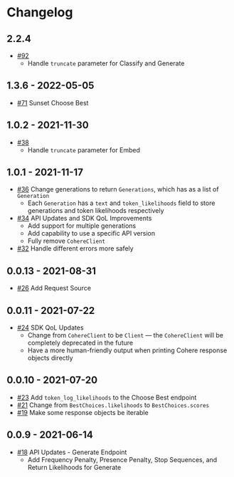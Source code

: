 # Changelog

## 2.2.4
* [#92](https://github.com/cohere-ai/cohere-python/pull/92) 
    * Handle `truncate` parameter for Classify and Generate
## 1.3.6 - 2022-05-05
* [#71](https://github.com/cohere-ai/cohere-python/pull/71) Sunset Choose Best

## 1.0.2 - 2021-11-30
* [#38](https://github.com/cohere-ai/cohere-python/pull/38)
	* Handle `truncate` parameter for Embed

## 1.0.1 - 2021-11-17
* [#36](https://github.com/cohere-ai/cohere-python/pull/36)
Change generations to return `Generations`, which has as a list of `Generation` 
	* Each `Generation` has a `text` and `token_likelihoods` field to store generations and token likelihoods respectively
* [#34](https://github.com/cohere-ai/cohere-python/pull/34)
API Updates and SDK QoL Improvements
	* Add support for multiple generations
	* Add capability to use a specific API version
	* Fully remove `CohereClient`
* [#32](https://github.com/cohere-ai/cohere-python/pull/32)
Handle different errors more safely

## 0.0.13 - 2021-08-31
* [#26](https://github.com/cohere-ai/cohere-python/pull/26) Add Request Source

## 0.0.11 - 2021-07-22
* [#24](https://github.com/cohere-ai/cohere-python/pull/24) SDK QoL Updates
	* Change from `CohereClient` to be `Client` –– the `CohereClient` will be completely deprecated in the future
	* Have a more human-friendly output when printing Cohere response objects directly

## 0.0.10 - 2021-07-20
* [#23](https://github.com/cohere-ai/cohere-python/pull/23) Add `token_log_likelihoods` to the Choose Best endpoint
* [#21](https://github.com/cohere-ai/cohere-python/pull/21) Change from `BestChoices.likelihoods` to `BestChoices.scores`
* [#19](https://github.com/cohere-ai/cohere-python/pull/19) Make some response objects be iterable


## 0.0.9 - 2021-06-14
* [#18](https://github.com/cohere-ai/cohere-python/pull/18) API Updates - Generate Endpoint
	* Add Frequency Penalty, Presence Penalty, Stop Sequences, and Return Likelihoods for Generate
